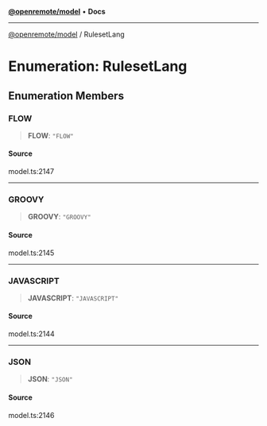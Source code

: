 [**@openremote/model**](../README.md) • **Docs**

***

[@openremote/model](../globals.md) / RulesetLang

# Enumeration: RulesetLang

## Enumeration Members

### FLOW

> **FLOW**: `"FLOW"`

#### Source

model.ts:2147

***

### GROOVY

> **GROOVY**: `"GROOVY"`

#### Source

model.ts:2145

***

### JAVASCRIPT

> **JAVASCRIPT**: `"JAVASCRIPT"`

#### Source

model.ts:2144

***

### JSON

> **JSON**: `"JSON"`

#### Source

model.ts:2146
